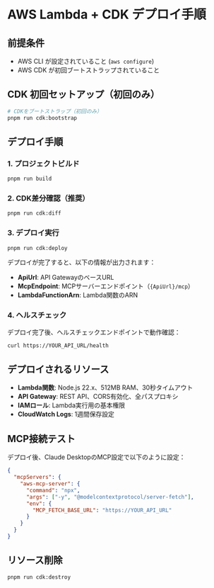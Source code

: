 # AWS Lambda + CDK デプロイ手順

## 前提条件

- AWS CLI が設定されていること (`aws configure`)
- AWS CDK が初回ブートストラップされていること

## CDK 初回セットアップ（初回のみ）

```bash
# CDKをブートストラップ（初回のみ）
pnpm run cdk:bootstrap
```

## デプロイ手順

### 1. プロジェクトビルド

```bash
pnpm run build
```

### 2. CDK差分確認（推奨）

```bash
pnpm run cdk:diff
```

### 3. デプロイ実行

```bash
pnpm run cdk:deploy
```

デプロイが完了すると、以下の情報が出力されます：

- **ApiUrl**: API GatewayのベースURL
- **McpEndpoint**: MCPサーバーエンドポイント（`{ApiUrl}/mcp`）
- **LambdaFunctionArn**: Lambda関数のARN

### 4. ヘルスチェック

デプロイ完了後、ヘルスチェックエンドポイントで動作確認：

```bash
curl https://YOUR_API_URL/health
```

## デプロイされるリソース

- **Lambda関数**: Node.js 22.x、512MB RAM、30秒タイムアウト
- **API Gateway**: REST API、CORS有効化、全パスプロキシ
- **IAMロール**: Lambda実行用の基本権限
- **CloudWatch Logs**: 1週間保存設定

## MCP接続テスト

デプロイ後、Claude DesktopのMCP設定で以下のように設定：

```json
{
  "mcpServers": {
    "aws-mcp-server": {
      "command": "npx",
      "args": ["-y", "@modelcontextprotocol/server-fetch"],
      "env": {
        "MCP_FETCH_BASE_URL": "https://YOUR_API_URL"
      }
    }
  }
}
```

## リソース削除

```bash
pnpm run cdk:destroy
```
